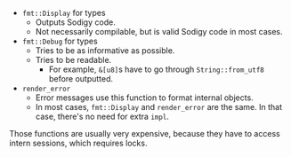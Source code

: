 - `fmt::Display` for types
  - Outputs Sodigy code.
  - Not necessarily compilable, but is valid Sodigy code in most cases.
- `fmt::Debug` for types
  - Tries to be as informative as possible.
  - Tries to be readable.
    - For example, `&[u8]`s have to go through `String::from_utf8` before outputted.
- `render_error`
  - Error messages use this function to format internal objects.
  - In most cases, `fmt::Display` and `render_error` are the same. In that case, there's no need for extra `impl`.

Those functions are usually very expensive, because they have to access intern sessions, which requires locks.
